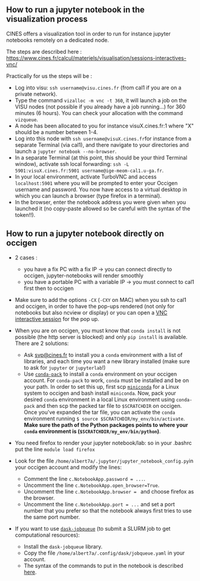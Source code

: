 ## How to run a jupyter notebook in the visualization process

CINES offers a visualization tool in order to run for instance jupyter notebooks remotely on a dedicated node.

The steps are described here : https://www.cines.fr/calcul/materiels/visualisation/sessions-interactives-vnc/

Practically for us the steps will be :

  - Log into visu: `ssh username@visu.cines.fr` (from cal1 if you are on a private network).
  - Type the command ```vizalloc -m vnc -t 360```, it will launch a job on the VISU nodes (not possible if you already have a job running...) for 360 minutes (6 hours). You can check your allocation with the command `vizqueue`.
  - A node has been allocated to you for instance visuX.cines.fr:1 where "X" should be a number between 1-4.
  - Log into this node with ```ssh username@visuX.cines.fr```for instance from a separate Terminal (via cal1), and there navigate to your directories and launch a ```jupyter notebook --no-browser```.
  - In a separate Terminal (at this point, this should be your third Terminal window), activate ssh local forwarding: `ssh -L 5901:visuX.cines.fr:5901 username@ige-meom-cal1.u-ga.fr`.
  - In your local environment, activate TurboVNC and access `localhost:5901` where you will be prompted to enter your Occigen username and password. You now have access to a virtual desktop in which you can launch a browser (type firefox in a terminal).
  - In the browser, enter the notebook address you were given when you launched it (no copy-paste allowed so be careful with the syntax of the token!!).


## How to run a jupyter notebook directly on occigen

- 2 cases :
  - you have a fix PC with a fix IP -> you can connect directly to occigen, jupyter-notebooks will render smoothly
  - you have a portable PC with a variable IP -> you must connect to cal1 first then to occigen

- Make sure to add the options `-CX` (`-CXY` on MAC) when you ssh to cal1 and occigen, in order to have the pop-ups rendered (not only for notebooks but also ncview or display) or you can open a [VNC interactive session](https://www.cines.fr/en/supercomputing-2/hardwares/vizualisation/vnc-interactive-sessions/) for the pop up.

- When you are on occigen, you must know that `conda install` is not possible (the http server is blocked) and only `pip install` is available. There are 2 solutions:
  - Ask svp@cines.fr to install you a `conda` environment with a list of libraries, and each time you want a new library installed (make sure to ask for `jupyter` or `jupyterlab`!)
  - Use [`conda-pack`](https://conda.github.io/conda-pack/) to install a `conda` environment on your occigen account. For `conda-pack` to work, `conda` must be installed and be on your path. In order to set this up, first scp [`miniconda`](https://docs.conda.io/en/latest/miniconda.html) for a Linux system to occigen and bash install `miniconda`. Now, pack your desired `conda` environment in a local Linux environment using `conda-pack` and then scp the packed tar file to `$SCRATCHDIR` on occigen. Once you've expanded the tar file, you can activate the `conda` environment running `$ source $SCRATCHDIR/my_env/bin/activate`. **Make sure the path of the Python packages points to where your `conda` environment is (`$SCRATCHDIR/my_env/bin/python`)**.

- You need firefox to render your jupyter notebook/lab: so in your .bashrc put the line `module load firefox`

- Look for the file `/home/albert7a/.jupyter/jupyter_notebook_config.py`in your occigen account and modify the lines:
  - Comment the line `c.NotebookApp.password = ...`.
  - Uncomment the line `c.NotebookApp.open_browser=True`.
  - Uncomment the line `c.NotebookApp.browser = ` and choose firefox as the browser.
  - Uncomment the line `c.NotebookApp.port = ...` and set a port number that you prefer so that the notebook always first tries to use the same port number.

- If you want to use [`dask-jobqueue`](https://jobqueue.dask.org/en/latest/) (to submit a SLURM job to get computational resources):
  - Install the `dask-jobqueue` library.
  - Copy the file `/home/albert7a/.config/dask/jobqueue.yaml` in your account.
  - The syntax of the commands to put in the notebook is described [here](https://github.com/auraoupa/Toolbox/blob/master/dask_ressources.ipynb).
